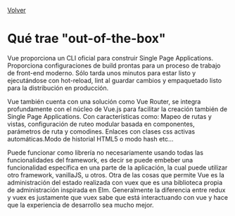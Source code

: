[Volver](README.md)

# Qué trae "out-of-the-box"

Vue proporciona un CLI oficial para construir Single Page Applications. Proporciona configuraciones de build prontas para un proceso de trabajo de front-end moderno. Sólo tarda unos minutos para estar listo y ejecutándose con hot-reload, lint al guardar cambios y empaquetado listo para la distribución en producción. 

Vue también cuenta con una solución como Vue Router, se integra profundamente con el núcleo de Vue.js para facilitar la creación también de Single Page Applications. Con características como: Mapeo de rutas y vistas, configuración de ruteo modular basada en componentes, parámetros de ruta y comodines. Enlaces con clases css activas automáticas.Modo de historial HTML5 o modo hash etc…

Puede funcionar como librería no necesariamente usando todas las funcionalidades del framework, es decir se puede embeber una funcionalidad específica en una parte de la aplicación, la cual puede utilizar otro framework, vanillaJS, u otros.
Otra de las cosas que permite Vue es la administración del estado realizada con vuex que es una biblioteca propia de administración inspirada en Elm. Generalmente la diferencia entre redux y vuex es justamente que vuex sabe que está interactuando con vue y hace que la experiencia de desarrollo sea mucho mejor.
